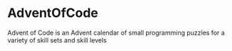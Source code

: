 # AdventOfCode
Advent of Code is an Advent calendar of small programming puzzles for a variety of skill sets and skill levels
